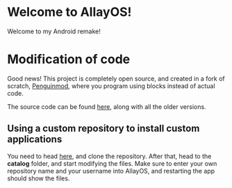 # Welcome to AllayOS!

Welcome to my Android remake!


# Modification of code

Good news! This project is completely open source, and created in a fork of scratch,  [Penguinmod](https://penguinmod.com), where you program using blocks instead of actual code.

The source code can be found [here](https://github.com/GreedyAllay/AllayOS/tree/main/sourcecode), along with all the older versions.

## Using a custom repository to install custom applications

You need to head [here](https://github.com/GreedyAllay/AllayOS), and clone the repository. After that, head to the **catalog** folder, and start modifying the files. Make sure to enter your own repository name and your username into AllayOS, and restarting the app should show the files.

